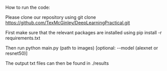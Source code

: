 

How to run the code:

Please clone our repository using git clone https://github.com/TexMcGinley/DeepLearningPractical.git

First make sure that the relevant packages are installed using pip install -r requirements.txt

Then run python main.py (path to images) [optional: --model (alexnet or resnet50)]

The output txt files can then be found in ./results